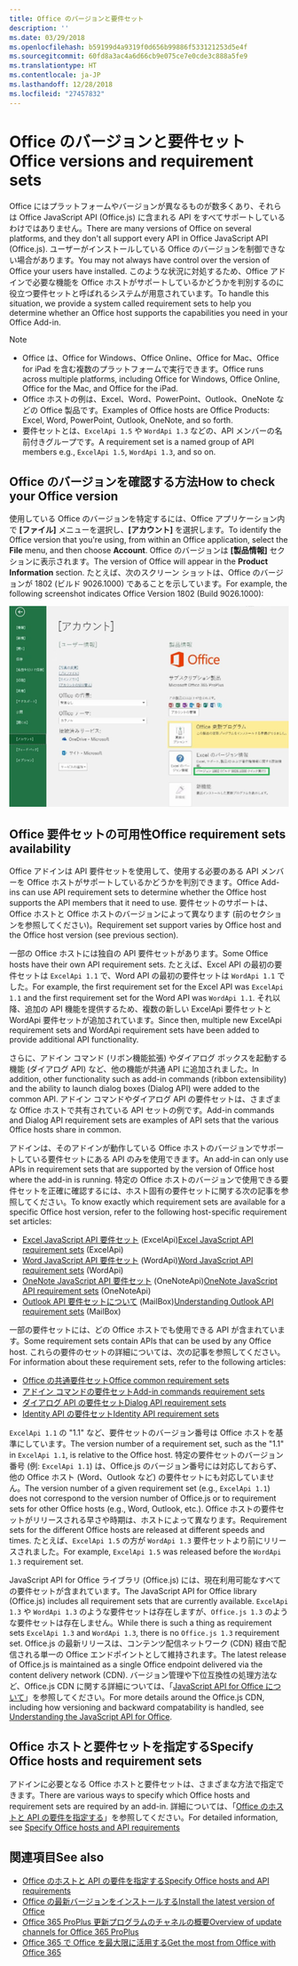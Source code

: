 ```yaml
---
title: Office のバージョンと要件セット
description: ''
ms.date: 03/29/2018
ms.openlocfilehash: b59199d4a9319f0d656b99886f533121253d5e4f
ms.sourcegitcommit: 60fd8a3ac4a6d66cb9e075ce7e0cde3c888a5fe9
ms.translationtype: HT
ms.contentlocale: ja-JP
ms.lasthandoff: 12/28/2018
ms.locfileid: "27457832"
---
```

# <a name="office-versions-and-requirement-sets"></a><span data-ttu-id="340d3-102">Office のバージョンと要件セット</span><span class="sxs-lookup"><span data-stu-id="340d3-102">Office versions and requirement sets</span></span>

<span data-ttu-id="340d3-103">Office にはプラットフォームやバージョンが異なるものが数多くあり、それらは Office JavaScript API (Office.js) に含まれる API をすべてサポートしているわけではありません。</span><span class="sxs-lookup"><span data-stu-id="340d3-103">There are many versions of Office on several platforms, and they don't all support every API in Office JavaScript API (Office.js).</span></span> <span data-ttu-id="340d3-104">ユーザーがインストールしている Office のバージョンを制御できない場合があります。</span><span class="sxs-lookup"><span data-stu-id="340d3-104">You may not always have control over the version of Office your users have installed.</span></span>  <span data-ttu-id="340d3-105">このような状況に対処するため、Office アドインで必要な機能を Office ホストがサポートしているかどうかを判別するのに役立つ要件セットと呼ばれるシステムが用意されています。</span><span class="sxs-lookup"><span data-stu-id="340d3-105">To handle this situation, we provide a system called requirement sets to help you determine whether an Office host supports the capabilities you need in your Office Add-in.</span></span> 

> [!NOTE]
> - <span data-ttu-id="340d3-106">Office は、Office for Windows、Office Online、Office for Mac、Office for iPad を含む複数のプラットフォームで実行できます。</span><span class="sxs-lookup"><span data-stu-id="340d3-106">Office runs across multiple platforms, including Office for Windows, Office Online, Office for the Mac, and Office for the iPad.</span></span>  
> - <span data-ttu-id="340d3-107">Office ホストの例は、Excel、Word、PowerPoint、Outlook、OneNote などの Office 製品です。</span><span class="sxs-lookup"><span data-stu-id="340d3-107">Examples of Office hosts are Office Products: Excel, Word, PowerPoint, Outlook, OneNote, and so forth.</span></span>  
> - <span data-ttu-id="340d3-108">要件セットとは、`ExcelApi 1.5` や `WordApi 1.3` などの、API メンバーの名前付きグループです。</span><span class="sxs-lookup"><span data-stu-id="340d3-108">A requirement set is a named group of API members e.g., `ExcelApi 1.5`, `WordApi 1.3`, and so on.</span></span>  


## <a name="how-to-check-your-office-version"></a><span data-ttu-id="340d3-109">Office のバージョンを確認する方法</span><span class="sxs-lookup"><span data-stu-id="340d3-109">How to check your Office version</span></span>

<span data-ttu-id="340d3-110">使用している Office のバージョンを特定するには、Office アプリケーション内で **[ファイル]** メニューを選択し、**[アカウント]** を選択します。</span><span class="sxs-lookup"><span data-stu-id="340d3-110">To identify the Office version that you're using, from within an Office application, select the **File** menu, and then choose **Account**.</span></span> <span data-ttu-id="340d3-111">Office のバージョンは **[製品情報]** セクションに表示されます。</span><span class="sxs-lookup"><span data-stu-id="340d3-111">The version of Office will appear in the **Product Information** section.</span></span> <span data-ttu-id="340d3-112">たとえば、次のスクリーン ショットは、Office のバージョンが 1802 (ビルド 9026.1000) であることを示しています。</span><span class="sxs-lookup"><span data-stu-id="340d3-112">For example, the following screenshot indicates Office Version 1802 (Build 9026.1000):</span></span>

![Office のバージョン確認](../images/office-version-number-ui.jpg)


## <a name="office-requirement-sets-availability"></a><span data-ttu-id="340d3-114">Office 要件セットの可用性</span><span class="sxs-lookup"><span data-stu-id="340d3-114">Office requirement sets availability</span></span>

<span data-ttu-id="340d3-115">Office アドインは API 要件セットを使用して、使用する必要のある API メンバーを Office ホストがサポートしているかどうかを判別できます。</span><span class="sxs-lookup"><span data-stu-id="340d3-115">Office Add-ins can use API requirement sets to determine whether the Office host supports the API members that it need to use.</span></span> <span data-ttu-id="340d3-116">要件セットのサポートは、Office ホストと Office ホストのバージョンによって異なります (前のセクションを参照してください)。</span><span class="sxs-lookup"><span data-stu-id="340d3-116">Requirement set support varies by Office host and the Office host version (see previous section).</span></span>

<span data-ttu-id="340d3-117">一部の Office ホストには独自の API 要件セットがあります。</span><span class="sxs-lookup"><span data-stu-id="340d3-117">Some Office hosts have their own API requirement sets.</span></span> <span data-ttu-id="340d3-118">たとえば、Excel API の最初の要件セットは `ExcelApi 1.1` で、Word API の最初の要件セットは `WordApi 1.1` でした。</span><span class="sxs-lookup"><span data-stu-id="340d3-118">For example, the first requirement set for the Excel API was `ExcelApi 1.1` and the first requirement set for the Word API was `WordApi 1.1`.</span></span> <span data-ttu-id="340d3-119">それ以降、追加の API 機能を提供するため、複数の新しい ExcelApi 要件セットと WordApi 要件セットが追加されています。</span><span class="sxs-lookup"><span data-stu-id="340d3-119">Since then, multiple new ExcelApi requirement sets and WordApi requirement sets have been added to provide additional API functionality.</span></span>

<span data-ttu-id="340d3-120">さらに、アドイン コマンド (リボン機能拡張) やダイアログ ボックスを起動する機能 (ダイアログ API) など、他の機能が共通 API に追加されました。</span><span class="sxs-lookup"><span data-stu-id="340d3-120">In addition, other functionality such as add-in commands (ribbon extensibility) and the ability to launch dialog boxes (Dialog API) were added to the common API.</span></span> <span data-ttu-id="340d3-121">アドイン コマンドやダイアログ API の要件セットは、さまざまな Office ホストで共有されている API セットの例です。</span><span class="sxs-lookup"><span data-stu-id="340d3-121">Add-in commands and Dialog API requirement sets are examples of API sets that the various Office hosts share in common.</span></span>

<span data-ttu-id="340d3-122">アドインは、そのアドインが動作している Office ホストのバージョンでサポートしている要件セットにある API のみを使用できます。</span><span class="sxs-lookup"><span data-stu-id="340d3-122">An add-in can only use APIs in requirement sets that are supported by the version of Office host where the add-in is running.</span></span> <span data-ttu-id="340d3-123">特定の Office ホストのバージョンで使用できる要件セットを正確に確認するには、ホスト固有の要件セットに関する次の記事を参照してください。</span><span class="sxs-lookup"><span data-stu-id="340d3-123">To know exactly which requirement sets are available for a specific Office host version, refer to the following host-specific requirement set articles:</span></span>

- <span data-ttu-id="340d3-124">[Excel JavaScript API 要件セット](https://docs.microsoft.com/office/dev/add-ins/reference/requirement-sets/excel-api-requirement-sets) (ExcelApi)</span><span class="sxs-lookup"><span data-stu-id="340d3-124">[Excel JavaScript API requirement sets](https://docs.microsoft.com/office/dev/add-ins/reference/requirement-sets/excel-api-requirement-sets) (ExcelApi)</span></span>
- <span data-ttu-id="340d3-125">[Word JavaScript API 要件セット](https://docs.microsoft.com/office/dev/add-ins/reference/requirement-sets/word-api-requirement-sets) (WordApi)</span><span class="sxs-lookup"><span data-stu-id="340d3-125">[Word JavaScript API requirement sets](https://docs.microsoft.com/office/dev/add-ins/reference/requirement-sets/word-api-requirement-sets) (WordApi)</span></span>
- <span data-ttu-id="340d3-126">[OneNote JavaScript API 要件セット](https://docs.microsoft.com/office/dev/add-ins/reference/requirement-sets/onenote-api-requirement-sets) (OneNoteApi)</span><span class="sxs-lookup"><span data-stu-id="340d3-126">[OneNote JavaScript API requirement sets](https://docs.microsoft.com/office/dev/add-ins/reference/requirement-sets/onenote-api-requirement-sets) (OneNoteApi)</span></span>
- <span data-ttu-id="340d3-127">[Outlook API 要件セットについて](https://docs.microsoft.com/office/dev/add-ins/reference/requirement-sets/outlook-api-requirement-sets) (MailBox)</span><span class="sxs-lookup"><span data-stu-id="340d3-127">[Understanding Outlook API requirement sets](https://docs.microsoft.com/office/dev/add-ins/reference/requirement-sets/outlook-api-requirement-sets) (MailBox)</span></span>

<span data-ttu-id="340d3-128">一部の要件セットには、どの Office ホストでも使用できる API が含まれています。</span><span class="sxs-lookup"><span data-stu-id="340d3-128">Some requirement sets contain APIs that can be used by any Office host.</span></span> <span data-ttu-id="340d3-129">これらの要件のセットの詳細については、次の記事を参照してください。</span><span class="sxs-lookup"><span data-stu-id="340d3-129">For information about these requirement sets, refer to the following articles:</span></span>

- [<span data-ttu-id="340d3-130">Office の共通要件セット</span><span class="sxs-lookup"><span data-stu-id="340d3-130">Office common requirement sets</span></span>](https://docs.microsoft.com/office/dev/add-ins/reference/requirement-sets/office-add-in-requirement-sets)
- [<span data-ttu-id="340d3-131">アドイン コマンドの要件セット</span><span class="sxs-lookup"><span data-stu-id="340d3-131">Add-in commands requirement sets</span></span>](https://docs.microsoft.com/office/dev/add-ins/reference/requirement-sets/add-in-commands-requirement-sets)
- [<span data-ttu-id="340d3-132">ダイアログ API の要件セット</span><span class="sxs-lookup"><span data-stu-id="340d3-132">Dialog API requirement sets</span></span>](https://docs.microsoft.com/office/dev/add-ins/reference/requirement-sets/dialog-api-requirement-sets)
- [<span data-ttu-id="340d3-133">Identity API の要件セット</span><span class="sxs-lookup"><span data-stu-id="340d3-133">Identity API requirement sets</span></span>](https://docs.microsoft.com/office/dev/add-ins/reference/requirement-sets/identity-api-requirement-sets)

<span data-ttu-id="340d3-134">`ExcelApi 1.1` の "1.1" など、要件セットのバージョン番号は Office ホストを基準にしています。</span><span class="sxs-lookup"><span data-stu-id="340d3-134">The version number of a requirement set, such as the "1.1" in `ExcelApi 1.1`, is relative to the Office host.</span></span> <span data-ttu-id="340d3-135">特定の要件セットのバージョン番号 (例: `ExcelApi 1.1`) は、Office.js のバージョン番号には対応しておらず、他の Office ホスト (Word、Outlook など) の要件セットにも対応していません。</span><span class="sxs-lookup"><span data-stu-id="340d3-135">The version number of a given requirement set (e.g., `ExcelApi 1.1`) does not correspond to the version number of Office.js or to requirement sets for other Office hosts (e.g., Word, Outlook, etc.).</span></span>  <span data-ttu-id="340d3-136">Office ホストの要件セットがリリースされる早さや時期は、ホストによって異なります。</span><span class="sxs-lookup"><span data-stu-id="340d3-136">Requirement sets for the different Office hosts are released at different speeds and times.</span></span> <span data-ttu-id="340d3-137">たとえば、`ExcelApi 1.5` の方が `WordApi 1.3` 要件セットより前にリリースされました。</span><span class="sxs-lookup"><span data-stu-id="340d3-137">For example, `ExcelApi 1.5` was released before the `WordApi 1.3` requirement set.</span></span>

<span data-ttu-id="340d3-138">JavaScript API for Office ライブラリ (Office.js) には、現在利用可能なすべての要件セットが含まれています。</span><span class="sxs-lookup"><span data-stu-id="340d3-138">The JavaScript API for Office library (Office.js) includes all requirement sets that are currently available.</span></span> <span data-ttu-id="340d3-139">`ExcelApi 1.3` や `WordApi 1.3` のような要件セットは存在しますが、`Office.js 1.3` のような要件セットは存在しません。</span><span class="sxs-lookup"><span data-stu-id="340d3-139">While there is such a thing as requirement sets `ExcelApi 1.3` and `WordApi 1.3`, there is no `Office.js 1.3` requirement set.</span></span> <span data-ttu-id="340d3-140">Office.js の最新リリースは、コンテンツ配信ネットワーク (CDN) 経由で配信される単一の Office エンドポイントとして維持されます。</span><span class="sxs-lookup"><span data-stu-id="340d3-140">The latest release of Office.js is maintained as a single Office endpoint delivered via the content delivery network (CDN).</span></span> <span data-ttu-id="340d3-141">バージョン管理や下位互換性の処理方法など、Office.js CDN に関する詳細については、「[JavaScript API for Office について](https://docs.microsoft.com/office/dev/add-ins/develop/understanding-the-javascript-api-for-office)」を参照してください。</span><span class="sxs-lookup"><span data-stu-id="340d3-141">For more details around the Office.js CDN, including how versioning and backward compatability is handled, see [Understanding the JavaScript API for Office](https://docs.microsoft.com/office/dev/add-ins/develop/understanding-the-javascript-api-for-office).</span></span>

## <a name="specify-office-hosts-and-requirement-sets"></a><span data-ttu-id="340d3-142">Office ホストと要件セットを指定する</span><span class="sxs-lookup"><span data-stu-id="340d3-142">Specify Office hosts and requirement sets</span></span>

<span data-ttu-id="340d3-143">アドインに必要となる Office ホストと要件セットは、さまざまな方法で指定できます。</span><span class="sxs-lookup"><span data-stu-id="340d3-143">There are various ways to specify which Office hosts and requirement sets are required by an add-in.</span></span>  <span data-ttu-id="340d3-144">詳細については、「[Office のホストと API の要件を指定する](https://docs.microsoft.com/office/dev/add-ins/develop/specify-office-hosts-and-api-requirements)」を参照してください。</span><span class="sxs-lookup"><span data-stu-id="340d3-144">For detailed information, see [Specify Office hosts and API requirements](https://docs.microsoft.com/office/dev/add-ins/develop/specify-office-hosts-and-api-requirements)</span></span>


## <a name="see-also"></a><span data-ttu-id="340d3-145">関連項目</span><span class="sxs-lookup"><span data-stu-id="340d3-145">See also</span></span>

- [<span data-ttu-id="340d3-146">Office のホストと API の要件を指定する</span><span class="sxs-lookup"><span data-stu-id="340d3-146">Specify Office hosts and API requirements</span></span>](https://docs.microsoft.com/office/dev/add-ins/develop/specify-office-hosts-and-api-requirements)
- [<span data-ttu-id="340d3-147">Office の最新バージョンをインストールする</span><span class="sxs-lookup"><span data-stu-id="340d3-147">Install the latest version of Office</span></span>](https://docs.microsoft.com/office/dev/add-ins/develop/install-latest-office-version)
- [<span data-ttu-id="340d3-148">Office 365 ProPlus 更新プログラムのチャネルの概要</span><span class="sxs-lookup"><span data-stu-id="340d3-148">Overview of update channels for Office 365 ProPlus</span></span>](https://docs.microsoft.com/deployoffice/overview-of-update-channels-for-office-365-proplus)
- [<span data-ttu-id="340d3-149">Office 365 で Office を最大限に活用する</span><span class="sxs-lookup"><span data-stu-id="340d3-149">Get the most from Office with Office 365</span></span>](https://products.office.com/compare-all-microsoft-office-products?tab=2)
